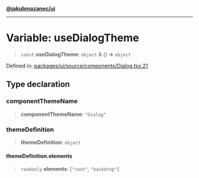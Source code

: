 [**@jakubmazanec/ui**](../README.md)

---

# Variable: useDialogTheme

> `const` **useDialogTheme**: `object` & () => `object`

Defined in:
[packages/ui/source/components/Dialog.tsx:21](https://github.com/jakubmazanec/tools/blob/74fa88a6249b3d486436ae7655f4962bc4a86e11/packages/ui/source/components/Dialog.tsx#L21)

## Type declaration

### componentThemeName

> **componentThemeName**: `"Dialog"`

### themeDefinition

> **themeDefinition**: `object`

#### themeDefinition.elements

> `readonly` **elements**: \[`"root"`, `"backdrop"`\]
